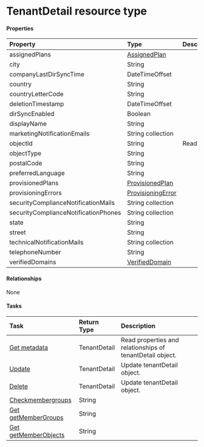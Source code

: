 # TenantDetail resource type



#### Properties
| Property	   | Type	|Description|
|:---------------|:--------|:----------|
|assignedPlans|[AssignedPlan](assignedplan.md)||
|city|String||
|companyLastDirSyncTime|DateTimeOffset||
|country|String||
|countryLetterCode|String||
|deletionTimestamp|DateTimeOffset||
|dirSyncEnabled|Boolean||
|displayName|String||
|marketingNotificationEmails|String collection||
|objectId|String| Read-only.|
|objectType|String||
|postalCode|String||
|preferredLanguage|String||
|provisionedPlans|[ProvisionedPlan](provisionedplan.md)||
|provisioningErrors|[ProvisioningError](provisioningerror.md)||
|securityComplianceNotificationMails|String collection||
|securityComplianceNotificationPhones|String collection||
|state|String||
|street|String||
|technicalNotificationMails|String collection||
|telephoneNumber|String||
|verifiedDomains|[VerifiedDomain](verifieddomain.md)||

#### Relationships
None


#### Tasks

| Task		   | Return Type	|Description|
|:---------------|:--------|:----------|
|[Get metadata](../api/tenantdetail_get.md) | TenantDetail |Read properties and relationships of tenantDetail object.|
|[Update](../api/tenantdetail_update.md) | TenantDetail	|Update tenantDetail object. |
|[Delete](../api/tenantdetail_delete.md) | TenantDetail	|Update tenantDetail object. |
|[Checkmembergroups](../api/tenantdetail_checkmembergroups.md)|String||
|[Get getMemberGroups](../api/tenantdetail_getmembergroups.md)|String||
|[Get getMemberObjects](../api/tenantdetail_getmemberobjects.md)|String||
